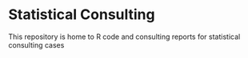 # Statistical Consulting 
This repository is home to R code and consulting reports for statistical consulting cases
